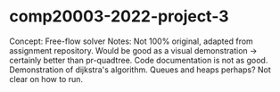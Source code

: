 # comp20003-2022-project-3
Concept:    Free-flow solver
Notes:      Not 100% original, adapted from assignment repository. Would be good as a visual demonstration -> certainly better than pr-quadtree. Code documentation is not as good. Demonstration of dijkstra's algorithm. Queues and heaps perhaps? Not clear on how to run.
